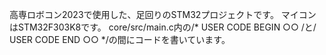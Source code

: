 高専ロボコン2023で使用した、足回りのSTM32プロジェクトです。 マイコンはSTM32F303K8です。 core/src/main.c内の/* USER CODE BEGIN ○○ /と/ USER CODE END ○○ */の間にコードを書いています。
